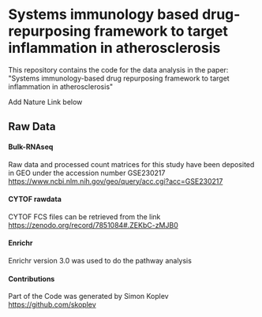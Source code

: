 # Systems immunology based drug-repurposing framework to target inflammation in atherosclerosis

This repository contains the code for the data analysis in the paper: "Systems immunology-based drug repurposing framework to target inflammation in atherosclerosis"

Add Nature Link below

## Raw Data 

#### Bulk-RNAseq
Raw data and processed count matrices for this study have been deposited in GEO under the accession number GSE230217 https://www.ncbi.nlm.nih.gov/geo/query/acc.cgi?acc=GSE230217

#### CYTOF rawdata 
CYTOF FCS files can be retrieved from the link https://zenodo.org/record/7851084#.ZEKbC-zMJB0

#### Enrichr
Enrichr version 3.0 was used to do the pathway analysis

#### Contributions
Part of the Code was generated by Simon Koplev https://github.com/skoplev 
